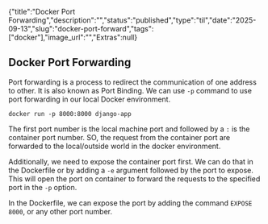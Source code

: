 {"title":"Docker Port Forwarding","description":"","status":"published","type":"til","date":"2025-09-13","slug":"docker-port-forward","tags":["docker"],"image_url":"","Extras":null}


## Docker Port Forwarding

Port forwarding is a process to redirect the communication of one address to other. 
It is also known as Port Binding. 
We can use `-p` command to use port forwarding in our local Docker environment.

```
docker run -p 8000:8000 django-app
```

The first port number is the local machine port and followed by a `:` is the container port number.
SO, the request from the container port are forwarded to the local/outside world in the docker environment.

Additionally, we need to expose the container port first. We can do that in the Dockerfile or by adding a `-e` argument followed by the port to expose. This will open the port on container to forward the requests to the specified port in the `-p` option.

In the Dockerfile, we can expose the port by adding the command `EXPOSE 8000`, or any other port number. 

